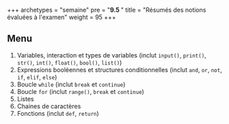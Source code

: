 +++
archetypes = "semaine"
pre = "<b>9.5 </b>"
title = "Résumés des notions évaluées à l'examen"
weight = 95
+++

## Menu

1. Variables, interaction et types de variables (inclut `input()`, `print()`, `str()`, `int()`, `float()`, `bool()`, `list()`)
1. Expressions booléennes et structures conditionnelles (inclut `and`, `or`, `not`, `if`, `elif`, `else`)
1. Boucle `while` (inclut `break` et `continue`)
1. Boucle `for` (inclut `range()`, `break` et `continue`)
1. Listes
1. Chaines de caractères
1. Fonctions (inclut `def`, `return`)
